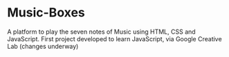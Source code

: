 # Music-Boxes
A platform to play the seven notes of Music using HTML, CSS and JavaScript. First project developed to learn JavaScript, via Google Creative Lab (changes underway)
